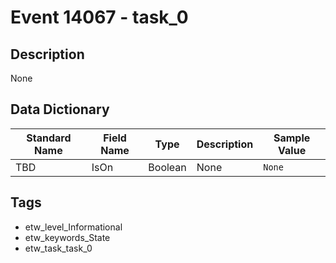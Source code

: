 # Event 14067 - task_0

## Description
None

## Data Dictionary
|Standard Name|Field Name|Type|Description|Sample Value|
|---|---|---|---|---|
|TBD|IsOn|Boolean|None|`None`|

## Tags
* etw_level_Informational
* etw_keywords_State
* etw_task_task_0
